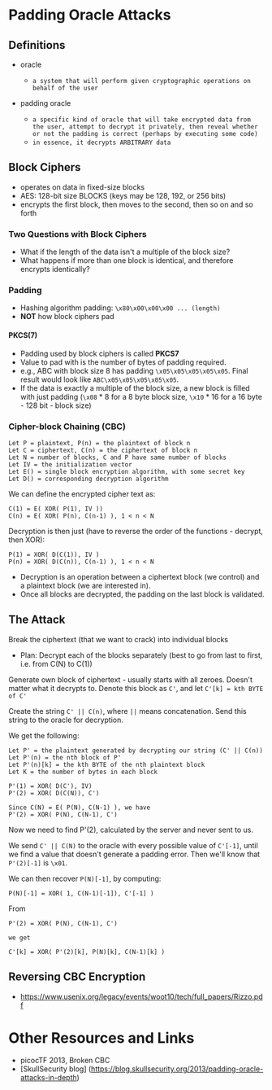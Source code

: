 # Padding Oracle Attacks

## Definitions
* oracle
  * `a system that will perform given cryptographic operations on behalf of the user`
  
* padding oracle
  * `a specific kind of oracle that will take encrypted data from the user, attempt to decrypt it privately, then reveal whether or not the padding is correct (perhaps by executing some code)`
  * `in essence, it decrypts ARBITRARY data`
  
## Block Ciphers
* operates on data in fixed-size blocks
* AES: 128-bit size BLOCKS (keys may be 128, 192, or 256 bits)
* encrypts the first block, then moves to the second, then so on and so forth

### Two Questions with Block Ciphers
* What if the length of the data isn't a multiple of the block size?
* What happens if more than one block is identical, and therefore encrypts identically?


### Padding
* Hashing algorithm padding: `\x80\x00\x00\x00 ... (length)`
* **NOT** how block ciphers pad

#### PKCS(7)
* Padding used by block ciphers is called **PKCS7**
* Value to pad with is the number of bytes of padding required.
* e.g., ABC with block size 8 has padding `\x05\x05\x05\x05\x05`. Final result would look like `ABC\x05\x05\x05\x05\x05`.
* If the data is exactly a multiple of the block size, a new block is filled with just padding (`\x08` * 8 for a 8 byte block size, `\x10` * 16 for a 16 byte - 128 bit - block size)

### Cipher-block Chaining (CBC)
```
Let P = plaintext, P(n) = the plaintext of block n
Let C = ciphertext, C(n) = the ciphertext of block n
Let N = number of blocks, C and P have same number of blocks
Let IV = the initialization vector
Let E() = single block encryption algorithm, with some secret key
Let D() = corresponding decryption algorithm
```

We can define the encrypted cipher text as:

```
C(1) = E( XOR( P(1), IV ))
C(n) = E( XOR( P(n), C(n-1) ), 1 < n < N
```

Decryption is then just (have to reverse the order of the functions - decrypt, then XOR):

```
P(1) = XOR( D(C(1)), IV )
P(n) = XOR( D(C(n)), C(n-1) ), 1 < n < N
```

* Decryption is an operation between a ciphertext block (we control) and a plaintext block (we are interested in).
* Once all blocks are decrypted, the padding on the last block is validated.

## The Attack

Break the ciphertext (that we want to crack) into individual blocks
  * Plan: Decrypt each of the blocks separately (best to go from last to first, i.e. from C(N) to C(1))

Generate own block of ciphertext - usually starts with all zeroes. Doesn't matter what it decrypts to. Denote this block as `C'`, and let `C'[k] = kth BYTE of C'`

Create the string `C' || C(n)`, where `||` means concatenation. Send this string to the oracle for decryption.

We get the following:
```
Let P' = the plaintext generated by decrypting our string (C' || C(n))
Let P'(n) = the nth block of P'
Let P'(n)[k] = the kth BYTE of the nth plaintext block
Let K = the number of bytes in each block
```

```
P'(1) = XOR( D(C'), IV)
P'(2) = XOR( D(C(N)), C')
```

```
Since C(N) = E( P(N), C(N-1) ), we have
P'(2) = XOR( P(N), C(N-1), C')
```

Now we need to find P'(2), calculated by the server and never sent to us.

We send `C' || C(N)` to the oracle with every possible value of `C'[-1]`, until we find a value that doesn't generate a padding error. Then we'll know that `P'(2)[-1]` is `\x01`.

We can then recover `P(N)[-1]`, by computing:

```
P(N)[-1] = XOR( 1, C(N-1)[-1]), C'[-1] )
```

From 
```
P'(2) = XOR( P(N), C(N-1), C')

we get

C'[k] = XOR( P'(2)[k], P(N)[k], C(N-1)[k] )
```

## Reversing CBC Encryption

* https://www.usenix.org/legacy/events/woot10/tech/full_papers/Rizzo.pdf

# Other Resources and Links

* picocTF 2013, Broken CBC
* [SkullSecurity blog] (https://blog.skullsecurity.org/2013/padding-oracle-attacks-in-depth)
